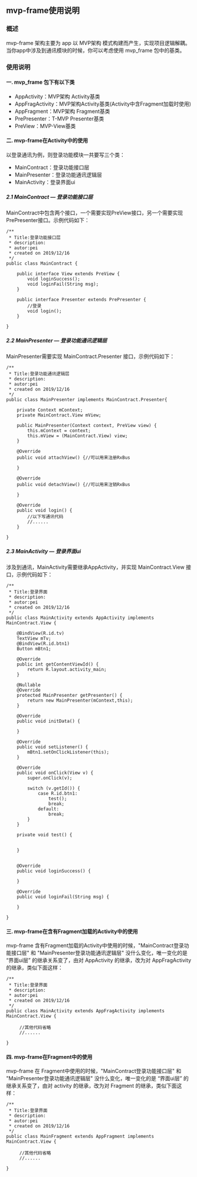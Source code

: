## mvp-frame使用说明

### 概述
mvp-frame 架构主要为 app 以 MVP架构 模式构建而产生，实现项目逻辑解耦。
当你app中涉及到通讯模块的时候，你可以考虑使用 mvp_frame 包中的基类。

### 使用说明
#### 一. mvp_frame 包下有以下类
- AppActivity：MVP架构 Activity基类  
- AppFragActivity：MVP架构Activity基类(Activity中含Fragment加载时使用)
- AppFragment：MVP架构 Fragment基类  
- PrePresenter：T-MVP Presenter基类  
- PreView：MVP-View基类  
#### 二. mvp-frame在Activity中的使用  
以登录通讯为例，则登录功能模块一共要写三个类：   
- MainContract：登录功能接口层  
- MainPresenter：登录功能通讯逻辑层  
- MainActivity：登录界面ui   
##### 2.1 MainContract — 登录功能接口层  
MainContract中包含两个接口，一个需要实现PreView接口，另一个需要实现PrePresenter接口。示例代码如下：
```
/**
 * Title:登录功能接口层
 * description:
 * autor:pei
 * created on 2019/12/16
 */
public class MainContract {

    public interface View extends PreView {
        void loginSuccess();
        void loginFail(String msg);
    }

    public interface Presenter extends PrePresenter {
        //登录
        void login();
    }

}
```
##### 2.2 MainPresenter — 登录功能通讯逻辑层 
MainPresenter需要实现 MainContract.Presenter 接口，示例代码如下：
```
/**
 * Title:登录功能通讯逻辑层
 * description:
 * autor:pei
 * created on 2019/12/16
 */
public class MainPresenter implements MainContract.Presenter{

    private Context mContext;
    private MainContract.View mView;

    public MainPresenter(Context context, PreView view) {
        this.mContext = context;
        this.mView = (MainContract.View) view;
    }

    @Override
    public void attachView() {//可以用来注册RxBus

    }

    @Override
    public void detachView() {//可以用来注销RxBus

    }

    @Override
    public void login() {
        //以下写通讯代码
        //......
    }

}
```
##### 2.3 MainActivity — 登录界面ui
涉及到通讯，MainActivity需要继承AppActivity，并实现 MainContract.View 接口，示例代码如下：
```
/**
 * Title:登录界面
 * description:
 * autor:pei
 * created on 2019/12/16
 */
public class MainActivity extends AppActivity implements MainContract.View {

    @BindView(R.id.tv)
    TextView mTv;
    @BindView(R.id.btn1)
    Button mBtn1;

    @Override
    public int getContentViewId() {
        return R.layout.activity_main;
    }

    @Nullable
    @Override
    protected MainPresenter getPresenter() {
        return new MainPresenter(mContext,this);
    }

    @Override
    public void initData() {

    }

    @Override
    public void setListener() {
        mBtn1.setOnClickListener(this);
    }

    @Override
    public void onClick(View v) {
        super.onClick(v);

        switch (v.getId()) {
            case R.id.btn1:
                test();
                break;
            default:
                break;
        }
    }

    private void test() {


    }


    @Override
    public void loginSuccess() {

    }

    @Override
    public void loginFail(String msg) {

    }

}
```
#### 三. mvp-frame在含有Fragment加载的Activity中的使用
mvp-frame 含有Fragment加载的Activity中使用的时候，"MainContract登录功能接口层" 和 "MainPresenter登录功能通讯逻辑层" 没什么变化，唯一变化的是 “界面ui层” 的继承关系变了，由对 AppActivity 的继承，改为对 AppFragActivity 的继承，类似下面这样：  
```
/**
 * Title:登录界面
 * description:
 * autor:pei
 * created on 2019/12/16
 */
public class MainActivity extends AppFragActivity implements MainContract.View {
     
     //其他代码省略
     //......

}
```
#### 四. mvp-frame在Fragment中的使用  
mvp-frame 在 Fragment中使用的时候，"MainContract登录功能接口层" 和 "MainPresenter登录功能通讯逻辑层" 没什么变化，唯一变化的是 “界面ui层” 的继承关系变了，由对 activity 的继承，改为对 Fragment 的继承，类似下面这样：  
```
/**
 * Title:登录界面
 * description:
 * autor:pei
 * created on 2019/12/16
 */
public class MainFragment extends AppFragment implements MainContract.View {
     
     //其他代码省略
     //......

}
```

